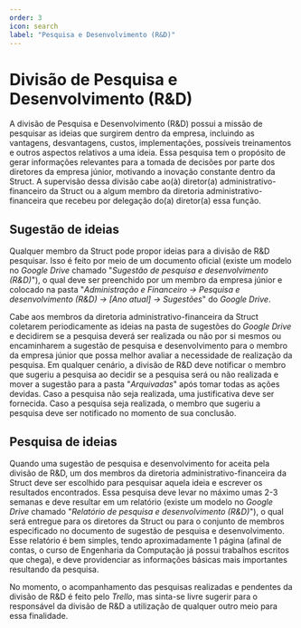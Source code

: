 ```yaml
---
order: 3
icon: search
label: "Pesquisa e Desenvolvimento (R&D)"
---
```


<!-- Ultima atualização: 18/10/2023 -->
<!-- Autor(es): Leonardo Cortes -->

# Divisão de Pesquisa e Desenvolvimento (R&D)

A divisão de Pesquisa e Desenvolvimento \(R&D\) possui a missão de pesquisar as ideias que surgirem dentro da empresa, incluindo as vantagens, desvantagens, custos, implementações, possíveis treinamentos e outros aspectos relativos a uma ideia. Essa pesquisa tem o propósito de gerar informações relevantes para a tomada de decisões por parte dos diretores da empresa júnior, motivando a inovação constante dentro da Struct. A supervisão dessa divisão cabe ao(à) diretor\(a\) administrativo-financeiro da Struct ou a algum membro da diretoria administrativo-financeira que recebeu por delegação do(a) diretor(a) essa função.

## Sugestão de ideias

Qualquer membro da Struct pode propor ideias para a divisão de R&D pesquisar. Isso é feito por meio de um documento oficial \(existe um modelo no *Google Drive* chamado "*Sugestão de pesquisa e desenvolvimento \(R&D\)*"\), o qual deve ser preenchido por um membro da empresa júnior e colocado na pasta "*Administração e Financeiro -> Pesquisa e desenvolvimento (R&D) -> [Ano atual] -> Sugestões*" do *Google Drive*.

Cabe aos membros da diretoria administrativo-financeira da Struct coletarem periodicamente as ideias na pasta de sugestões do *Google Drive* e decidirem se a pesquisa deverá ser realizada ou não por si mesmos ou encaminharem a sugestão de pesquisa e desenvolvimento para o membro da empresa júnior que possa melhor avaliar a necessidade de realização da pesquisa. Em qualquer cenário, a divisão de R&D deve notificar o membro que sugeriu a pesquisa ao decidir se a pesquisa será ou não realizada e mover a sugestão para a pasta "*Arquivadas*" após tomar todas as ações devidas. Caso a pesquisa não seja realizada, uma justificativa deve ser fornecida. Caso a pesquisa seja realizada, o membro que sugeriu a pesquisa deve ser notificado no momento de sua conclusão.

## Pesquisa de ideias

Quando uma sugestão de pesquisa e desenvolvimento for aceita pela divisão de R&D, um dos membros da diretoria administrativo-financeira da Struct deve ser escolhido para pesquisar aquela ideia e escrever os resultados encontrados. Essa pesquisa deve levar no máximo umas 2-3 semanas e deve resultar em um relatório \(existe um modelo no *Google Drive* chamado "*Relatório de pesquisa e desenvolvimento \(R&D\)*"\), o qual será entregue para os diretores da Struct ou para o conjunto de membros especificado no documento de sugestão de pesquisa e desenvolvimento. Esse relatório é bem simples, tendo aproximadamente 1 página \(afinal de contas, o curso de Engenharia da Computação já possui trabalhos escritos que chega\), e deve providenciar as informações básicas mais importantes resultando da pesquisa.

No momento, o acompanhamento das pesquisas realizadas e pendentes da divisão de R&D é feito pelo *Trello*, mas sinta-se livre sugerir para o responsável da divisão de R&D a utilização de qualquer outro meio para essa finalidade.
